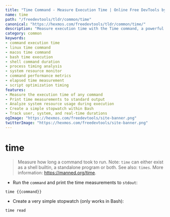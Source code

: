 ```yaml
---
title: "Time Command - Measure Execution Time | Online Free DevTools by Hexmos"
name: time
path: "/freedevtools/tldr/common/time"
canonical: "https://hexmos.com/freedevtools/tldr/common/time/"
description: "Measure execution time with the Time command, a powerful system resource monitor. Analyze command performance and optimize scripts. Free online tool, no registration required."
category: common
keywords:
- command execution time
- linux time command
- macos time command
- bash time execution
- shell command duration
- process timing analysis
- system resource monitor
- command performance metrics
- elapsed time measurement
- script optimization timing
features:
- Measure the execution time of any command
- Print time measurements to standard output
- Analyze system resource usage during execution
- Create a simple stopwatch within Bash
- Track user, system, and real-time durations
ogImage: "https://hexmos.com/freedevtools/site-banner.png"
twitterImage: "https://hexmos.com/freedevtools/site-banner.png"
---
```


# time

> Measure how long a command took to run.
> Note: `time` can either exist as a shell builtin, a standalone program or both.
> See also: `times`.
> More information: <https://manned.org/time>.

- Run the `command` and print the time measurements to `stdout`:

`time {{command}}`

- Create a very simple stopwatch (only works in Bash):

`time read`
